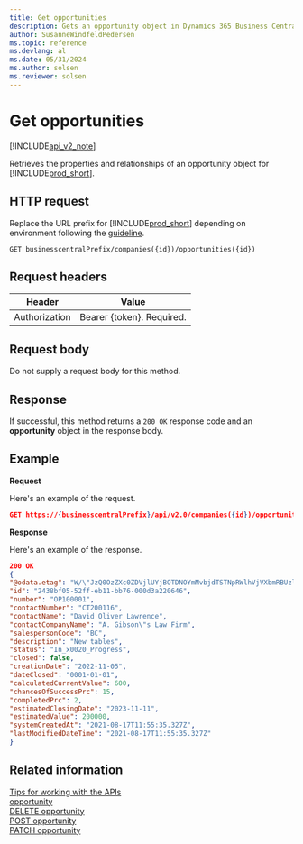 ```yaml
---
title: Get opportunities
description: Gets an opportunity object in Dynamics 365 Business Central.
author: SusanneWindfeldPedersen
ms.topic: reference
ms.devlang: al
ms.date: 05/31/2024
ms.author: solsen
ms.reviewer: solsen
---
```


<!-- NOTE: This article is an auto-generated stub from the metadata file. -->
<!-- The sections marked with an EDIT_IS_REQUIRED require manual editing. -->
# Get opportunities

[!INCLUDE[api_v2_note](../../../includes/api_v2_note.md)]

Retrieves the properties and relationships of an opportunity object for [!INCLUDE[prod_short](../../../includes/prod_short.md)].

## HTTP request

Replace the URL prefix for [!INCLUDE[prod_short](../../../includes/prod_short.md)] depending on environment following the [guideline](../../v2.0/endpoints-apis-for-dynamics.md).

```
GET businesscentralPrefix/companies({id})/opportunities({id})
```

## Request headers

|Header|Value|
|------|-----|
|Authorization  |Bearer {token}. Required. |

## Request body

Do not supply a request body for this method.

## Response

If successful, this method returns a ```200 OK``` response code and an **opportunity** object in the response body.

## Example

**Request**

Here's an example of the request.

```json
GET https://{businesscentralPrefix}/api/v2.0/companies({id})/opportunities({id})
```

**Response**

Here's an example of the response.

```json
200 OK
{
"@odata.etag": "W/\"JzQ0OzZXc0ZDVjlUYjBOTDNOYmMvbjdTSTNpRWlhVjVXbmRBUzltakJOYmFlTU09MTswMDsn\"",
"id": "2438bf05-52ff-eb11-bb76-000d3a220646",
"number": "OP100001",
"contactNumber": "CT200116",
"contactName": "David Oliver Lawrence",
"contactCompanyName": "A. Gibson\"s Law Firm",
"salespersonCode": "BC",
"description": "New tables",
"status": "In_x0020_Progress",
"closed": false,
"creationDate": "2022-11-05",
"dateClosed": "0001-01-01",
"calculatedCurrentValue": 600,
"chancesOfSuccessPrc": 15,
"completedPrc": 2,
"estimatedClosingDate": "2023-11-11",
"estimatedValue": 200000,
"systemCreatedAt": "2021-08-17T11:55:35.327Z",
"lastModifiedDateTime": "2021-08-17T11:55:35.327Z"
}
```

## Related information

[Tips for working with the APIs](/dynamics365/business-central/dev-itpro/developer/devenv-connect-apps-tips)  
[opportunity](../resources/dynamics_opportunity.md)  
[DELETE opportunity](dynamics_opportunity_delete.md)  
[POST opportunity](dynamics_opportunity_create.md)  
[PATCH opportunity](dynamics_opportunity_update.md)  
